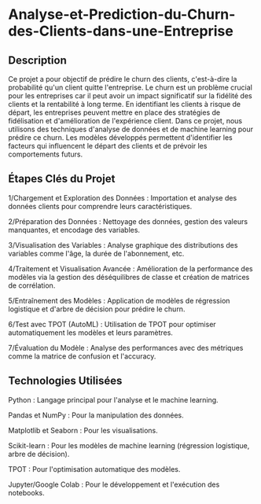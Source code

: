 # Analyse-et-Prediction-du-Churn-des-Clients-dans-une-Entreprise
## Description

Ce projet a pour objectif de prédire le churn des clients, c'est-à-dire la probabilité qu'un client quitte l'entreprise. Le churn est un problème crucial pour les entreprises car il peut avoir un impact significatif sur la fidélité des clients et la rentabilité à long terme. En identifiant les clients à risque de départ, les entreprises peuvent mettre en place des stratégies de fidélisation et d'amélioration de l'expérience client.
Dans ce projet, nous utilisons des techniques d'analyse de données et de machine learning pour prédire ce churn. Les modèles développés permettent d'identifier les facteurs qui influencent le départ des clients et de prévoir les comportements futurs.

## Étapes Clés du Projet

1/Chargement et Exploration des Données : Importation et analyse des données clients pour comprendre leurs caractéristiques.

2/Préparation des Données : Nettoyage des données, gestion des valeurs manquantes, et encodage des variables.

3/Visualisation des Variables : Analyse graphique des distributions des variables comme l'âge, la durée de l'abonnement, etc.

4/Traitement et Visualisation Avancée : Amélioration de la performance des modèles via la gestion des déséquilibres de classe et création de matrices de corrélation.

5/Entraînement des Modèles : Application de modèles de régression logistique et d'arbre de décision pour prédire le churn.

6/Test avec TPOT (AutoML) : Utilisation de TPOT pour optimiser automatiquement les modèles et leurs paramètres.

7/Évaluation du Modèle : Analyse des performances avec des métriques comme la matrice de confusion et l'accuracy.

## Technologies Utilisées

Python : Langage principal pour l'analyse et le machine learning.

Pandas et NumPy : Pour la manipulation des données.

Matplotlib et Seaborn : Pour les visualisations.

Scikit-learn : Pour les modèles de machine learning (régression logistique, arbre de décision).

TPOT : Pour l'optimisation automatique des modèles.

Jupyter/Google Colab : Pour le développement et l'exécution des notebooks.
